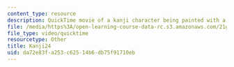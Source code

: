 ```yaml
---
content_type: resource
description: QuickTime movie of a kanji character being painted with a brush.
file: /media/https%3A/open-learning-course-data-rc.s3.amazonaws.com/21g-504-japanese-iv-spring-2009/da72e83fa253c62514b6db75f91710eb_Kanji24.mov
file_type: video/quicktime
resourcetype: Other
title: Kanji24
uid: da72e83f-a253-c625-14b6-db75f91710eb
---
```

